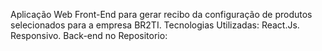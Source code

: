 Aplicação Web Front-End para gerar recibo da configuração de produtos selecionados para a empresa BR2TI. Tecnologias Utilizadas: React.Js. Responsivo. Back-end no Repositorio: 
